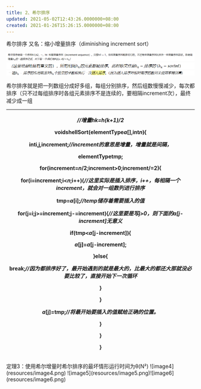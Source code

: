 ```yaml
---
title: 2、希尔排序
updated: 2021-05-02T12:43:26.0000000+08:00
created: 2021-01-26T15:26:15.0000000+08:00
---
```


希尔排序
又名：缩小增量排序（diminishing increment sort）

![image1](数据结构与算法/7.排序/resources/image1.png)
![image2](数据结构与算法/7.排序/resources/image2.png)
![image3](数据结构与算法/7.排序/resources/image3.png)

希尔排序就是把一列数组分成好多组，每组分别排序，然后组数慢慢减少，每次都排序（只不过每组排序时各组元素排序不是连续的，要相隔increment次），最终减少成一组
<table>
<colgroup>
<col style="width: 100%" />
</colgroup>
<thead>
<tr class="header">
<th><p><em>//增量hk=h(k+1)/2</em></p>
<p>voidshellSort(elementType<em>a</em>[],int<em>n</em>){</p>
<p>inti,j,increment;<em>//increment的意思是增量，增量就是间隔，</em></p>
<p>elementTypetmp;</p>
<p>for(increment=<em>n</em>/2;increment&gt;0;increment/=2){</p>
<p>for(i=increment;i&lt;<em>n</em>;i++){<em>//这里实际是插入排序，i++，每相隔一个increment，就会对一组数列进行排序</em></p>
<p>tmp=<em>a</em>[i];<em>//temp储存着需要插入的值</em></p>
<p>for(j=i;j&gt;=increment;j-=increment){<em>//这里要是写j&gt;0，则下面的a[j-increment]无意义</em></p>
<p>if(tmp&lt;<em>a</em>[j-increment]){</p>
<p><em>a</em>[j]=<em>a</em>[j-increment];</p>
<p>}else{</p>
<p>break;<em>//因为都排序好了，最开始遇到的就是最大的，比最大的都还大那就没必要比较了，直接开始下一次循环</em></p>
<p>}</p>
<p>}</p>
<p><em>a</em>[j]=tmp;<em>//将最开始要插入的值赋给正确的位置。</em></p>
<p>}</p>
<p>}</p>
<p>}</p></th>
</tr>
</thead>
<tbody>
</tbody>
</table>
定理3：使用希尔增量时希尔排序的最坏情形运行时间为θ(N²)
![image4](resources/image4.png)
![image5](resources/image5.png)![image6](resources/image6.png)
